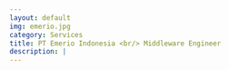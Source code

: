 ```yaml
---
layout: default
img: emerio.jpg
category: Services
title: PT Emerio Indonesia <br/> Middleware Engineer
description: |
---
```

